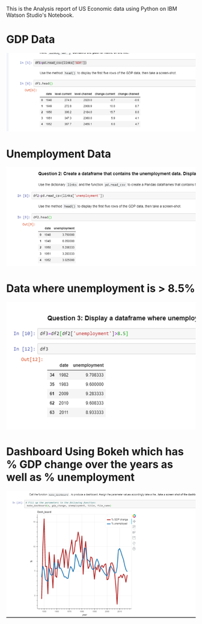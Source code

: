 This is the Analysis report of US Economic data using Python on IBM Watson Studio's Notebook.  
# GDP Data
![GDP Data](GDP_sc.png)  
# Unemployment Data
![Unemployment Data](unemp.png)  
# Data where unemployment is > 8.5%
![](unempcondition.png)   
# Dashboard Using Bokeh which has % GDP change over the years as well as % unemployment
![](dashboard.png)  

